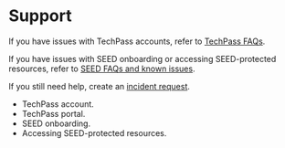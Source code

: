 # Support

If you have issues with TechPass accounts, refer to [TechPass FAQs](https://docs.developer.tech.gov.sg/docs/techpass-user-guide/support/overview). 

If you have issues with SEED onboarding or accessing SEED-protected resources, refer to [SEED FAQs and known issues](https://docs.developer.tech.gov.sg/docs/security-suite-for-engineering-endpoint-devices/faqs/seed-faqs). 

If you still need help, create an [incident request](https://go.gov.sg/seed-techpass-support).

- TechPass account.
- TechPass portal.
- SEED onboarding.
- Accessing SEED-protected resources.


